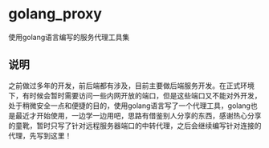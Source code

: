# golang_proxy
使用golang语言编写的服务代理工具集

## 说明
之前做过多年的开发，前后端都有涉及，目前主要做后端服务开发。在正式环境下，有时候会暂时需要访问一些内网开放的端口，但是这些端口又不能对外开发，处于稍微安全一点和便捷的目的，使用golang语言写了一个代理工具，golang也是最近才开始使用，一边学一边用吧，思路有借鉴别人分享的东西，感谢热心分享的童靴，暂时只写了针对远程服务器端口的中转代理，之后会继续编写针对连接的代理，先写到这里！
